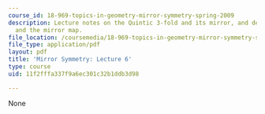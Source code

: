 ```yaml
---
course_id: 18-969-topics-in-geometry-mirror-symmetry-spring-2009
description: Lecture notes on the Quintic 3-fold and its mirror, and degenerations
  and the mirror map.
file_location: /coursemedia/18-969-topics-in-geometry-mirror-symmetry-spring-2009/11f2fffa337f9a6ec301c32b1ddb3d98_MIT18_969s09_lec06.pdf
file_type: application/pdf
layout: pdf
title: 'Mirror Symmetry: Lecture 6'
type: course
uid: 11f2fffa337f9a6ec301c32b1ddb3d98

---
```

None